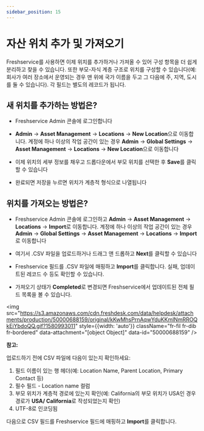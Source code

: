 ```yaml
---
sidebar_position: 15
---
```


# 자산 위치 추가 및 가져오기

Freshservice를 사용하면 이제 위치를 추가하거나 가져올 수 있어 구성 항목을 더 쉽게 분리하고 찾을 수 있습니다. 또한 부모-자식 계층 구조로 위치를 구성할 수 있습니다(예: 회사가 여러 장소에서 운영되는 경우 맨 위에 국가 이름을 두고 그 다음에 주, 지역, 도시를 둘 수 있습니다). 각 필드는 별도의 레코드가 됩니다.

## 새 위치를 추가하는 방법은?

- Freshservice Admin 콘솔에 로그인합니다

- **Admin** -> **Asset Management** -> **Locations** -> **New Location**으로 이동합니다. 계정에 하나 이상의 작업 공간이 있는 경우 **Admin** -> **Global Settings** -> **Asset Management** -> **Locations** -> **New Location**으로 이동합니다

- 이제 위치의 세부 정보를 채우고 드롭다운에서 부모 위치를 선택한 후 **Save**를 클릭할 수 있습니다

- 완료되면 저장을 누르면 위치가 계층적 형식으로 나열됩니다

## 위치를 가져오는 방법은?

- Freshservice Admin 콘솔에 로그인하고 **Admin** -> **Asset Management** -> **Locations** -> **Import**로 이동합니다. 계정에 하나 이상의 작업 공간이 있는 경우 **Admin** -> **Global Settings** -> **Asset Management** -> **Locations** -> **Import**로 이동합니다

- 여기서 .CSV 파일을 업로드하거나 드래그 앤 드롭하고 **Next**를 클릭할 수 있습니다

- Freshservice 필드를 .CSV 파일에 매핑하고 **Import**를 클릭합니다. 실패, 업데이트된 레코드 수 등도 확인할 수 있습니다.

- 가져오기 상태가 **Completed**로 변경되면 Freshservice에서 업데이트된 전체 필드 목록을 볼 수 있습니다.

<img src="https://s3.amazonaws.com/cdn.freshdesk.com/data/helpdesk/attachments/production/50000688159/original/kKwMhsPrnAqwYduKKmlNmRROQkEiYbdoQQ.gif?1580993011" style={{width: 'auto'}} className="fr-fil fr-dib fr-bordered" data-attachment="[object Object]" data-id="50000688159" />

**참고:**

업로드하기 전에 CSV 파일에 다음이 있는지 확인하세요:

1. 필드 이름이 있는 행 헤더(예: Location Name, Parent Location, Primary Contact 등)
2. 필수 필드 - Location name 컬럼
3. 부모 위치가 계층적 경로에 있는지 확인(예: California의 부모 위치가 USA인 경우 경로가 **USA/ California**로 작성되었는지 확인)
4. UTF-8로 인코딩됨

다음으로 CSV 필드를 Freshservice 필드에 매핑하고 **Import**를 클릭합니다.